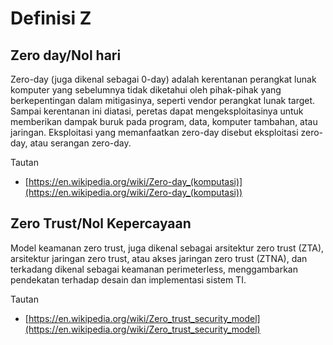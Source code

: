 # Definisi Z

## Zero day/Nol hari

Zero-day (juga dikenal sebagai 0-day) adalah kerentanan perangkat lunak komputer yang sebelumnya tidak diketahui oleh pihak-pihak yang berkepentingan dalam mitigasinya, seperti vendor perangkat lunak target.
Sampai kerentanan ini diatasi, peretas dapat mengeksploitasinya untuk memberikan dampak buruk pada program, data, komputer tambahan, atau jaringan.
Eksploitasi yang memanfaatkan zero-day disebut eksploitasi zero-day, atau serangan zero-day.

Tautan

- [https://en.wikipedia.org/wiki/Zero-day_(komputasi)](https://en.wikipedia.org/wiki/Zero-day_(komputasi))

## Zero Trust/Nol Kepercayaan

Model keamanan zero trust, juga dikenal sebagai arsitektur zero trust (ZTA), arsitektur jaringan zero trust, atau akses jaringan zero trust (ZTNA), dan terkadang dikenal sebagai keamanan perimeterless, menggambarkan pendekatan terhadap desain dan implementasi sistem TI.

Tautan

- [https://en.wikipedia.org/wiki/Zero_trust_security_model](https://en.wikipedia.org/wiki/Zero_trust_security_model)
